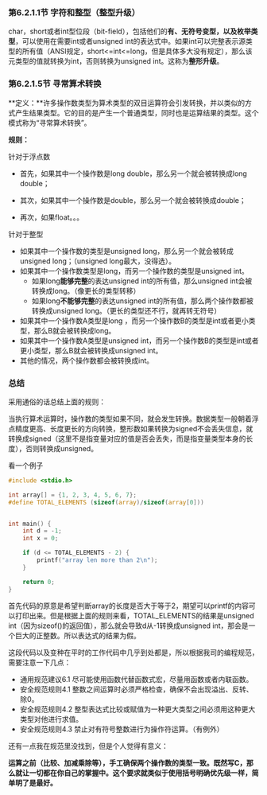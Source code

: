 
### 第6.2.1.1节 字符和整型（整型升级）

char，short或者int型位段（bit-field），包括他们的**有、无符号变型，以及枚举类型**，可以使用在需要int或者unsigned int的表达式中。如果int可以完整表示源类型的所有值（ANSI规定，short<=int<=long，但是具体多大没有规定），那么该元类型的值就转换为int，否则转换为unsigned int。这称为**整形升级**。

### 第6.2.1.5节 寻常算术转换

**定义：**许多操作数类型为算术类型的双目运算符会引发转换，并以类似的方式产生结果类型。它的目的是产生一个普通类型，同时也是运算结果的类型。这个模式称为“寻常算术转换”。

**规则：**

针对于浮点数

- 首先，如果其中一个操作数是long double，那么另一个就会被转换成long double；

- 其次，如果其中一个操作数是double，那么另一个就会被转换成double；

- 再次，如果float。。。

针对于整型

- 如果其中一个操作数的类型是unsigned long，那么另一个就会被转成unsigned long；（unsigned long最大，没得选）。
- 如果其中一个操作数类型是long，而另一个操作数的类型是unsigned int。
  - 如果long**能够完整**的表达unsigned int的所有值，那么unsigned int会被转换成long。（像更长的类型转移）
  - 如果long**不能够完整**的表达unsigned int的所有值，那么两个操作数都被转换成unsigned long。（更长的类型还不行，就再转无符号）
- 如果其中一个操作数A类型是long ，而另一个操作数B的类型是int或者更小类型，那么B就会被转换成long。
- 如果其中一个操作数A类型是unsigned int，而另一个操作数B的类型是int或者更小类型，那么B就会被转换成unsigned int。
- 其他的情况，两个操作数都会被转换成int。



### 总结

采用通俗的话总结上面的规则：

当执行算术运算时，操作数的类型如果不同，就会发生转换。数据类型一般朝着浮点精度更高、长度更长的方向转换，整形数如果转换为signed不会丢失信息，就转换成signed（这里不是指变量对应的值是否会丢失，而是指变量类型本身的长度），否则转换成unsigned。

看一个例子

```c
#include <stdio.h>

int array[] = {1, 2, 3, 4, 5, 6, 7};
#define TOTAL_ELEMENTS (sizeof(array)/sizeof(array[0]))


int main() {
    int d = -1;
    int x = 0;

    if (d <= TOTAL_ELEMENTS - 2) {
        printf("array len more than 2\n");
    }

    return 0;
}
```

首先代码的原意是希望判断array的长度是否大于等于2，期望可以printf的内容可以打印出来。但是根据上面的规则来看，TOTAL_ELEMENTS的结果是unsigned int（因为sizeof()的返回值），那么就会导致d从-1转换成unsigned int，那会是一个巨大的正整数。所以表达式的结果为假。

这段代码以及变种在平时的工作代码中几乎到处都是，所以根据我司的编程规范，需要注意一下几点：

- 通用规范建议6.1 尽可能使用函数代替函数式宏，尽量用函数或者内联函数。
- 安全规范规则4.1 整数之间运算时必须严格检查，确保不会出现溢出、反转、除0。
- 安全规范规则4.2 整型表达式比较或赋值为一种更大类型之间必须用这种更大类型对他进行求值。
- 安全规范规则4.3 禁止对有符号整数进行为操作符运算。（有例外）

还有一点我在规范里没找到，但是个人觉得有意义：

**运算之前（比较、加减乘除等），手工确保两个操作数的类型一致。既然写C，那么就让一切都在你自己的掌握中。这个要求就类似于使用括号明确优先级一样，简单明了是最好。**

